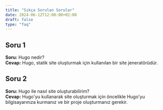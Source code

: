 ```yaml
---
title: "Sıkça Sorulan Sorular"
date: 2024-06-12T12:00:00+02:00
draft: false
type: "faq"
---
```


## Soru 1
**Soru:** Hugo nedir?  
**Cevap:** Hugo, statik site oluşturmak için kullanılan bir site jeneratörüdür.

## Soru 2
**Soru:** Hugo ile nasıl site oluşturabilirim?  
**Cevap:** Hugo'yu kullanarak site oluşturmak için öncelikle Hugo'yu bilgisayarınıza kurmanız ve bir proje oluşturmanız gerekir.
